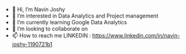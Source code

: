 - 👋 Hi, I’m Navin Joshy
- 👀 I’m interested in Data Analytics and Project management
- 🌱 I’m currently learning Google Data Analytics
- 💞️ I’m looking to collaborate on 
- 📫 How to reach me LINKEDIN : https://www.linkedin.com/in/navin-joshy-1190721b1

<!---
NavinJ32/NavinJ32 is a ✨ special ✨ repository because its `README.md` (this file) appears on your GitHub profile.
You can click the Preview link to take a look at your changes.
--->
